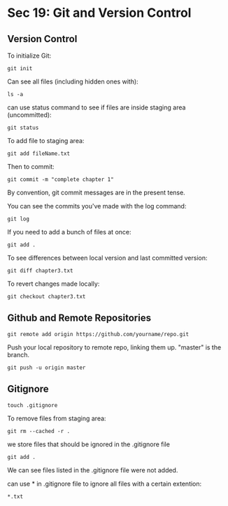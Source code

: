 # Sec 19: Git and Version Control


## Version Control

To initialize Git:

```
git init
```

Can see all files (including hidden ones with):

```
ls -a
```

can use status command to see if files are inside staging area (uncommitted):

```
git status
```

To add file to staging area:

```
git add fileName.txt
```

Then to commit:

```
git commit -m "complete chapter 1"
```

By convention, git commit messages are in the present tense. 

You can see the commits you've made with the log command:

```
git log
```

If you need to add a bunch of files at once:

```
git add .
```

To see differences between local version and last committed version:

```
git diff chapter3.txt
```

To revert changes made locally:

```
git checkout chapter3.txt
```

## Github and Remote Repositories


```
git remote add origin https://github.com/yourname/repo.git
```

Push your local repository to remote repo, linking them up. "master" is the branch. 

```
git push -u origin master
```

## Gitignore

```
touch .gitignore
```

To remove files from staging area:

```
git rm --cached -r .
```

we store files that should be ignored in the .gitignore file

```
git add . 
```

We can see files listed in the .gitignore file were not added. 

can use * in .gitignore file to ignore all files with a certain extention:

```
*.txt
```


